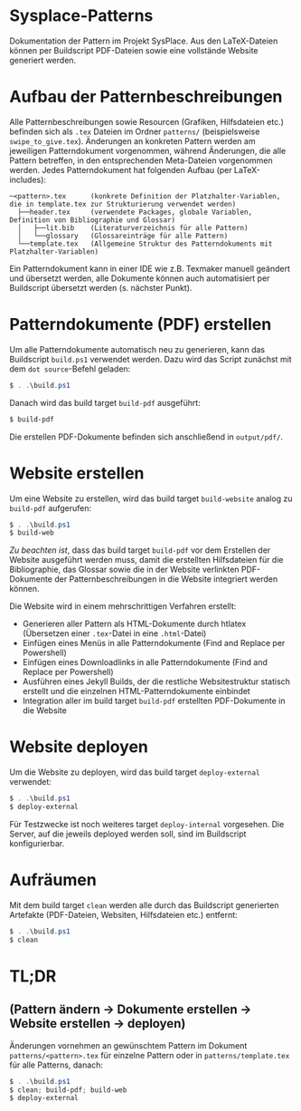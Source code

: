 # Sysplace-Patterns

Dokumentation der Pattern im Projekt SysPlace. Aus den LaTeX-Dateien können per Buildscript PDF-Dateien sowie eine vollstände Website generiert werden.

# Aufbau der Patternbeschreibungen
Alle Patternbeschreibungen sowie Resourcen (Grafiken, Hilfsdateien etc.) befinden sich als `.tex` Dateien im Ordner `patterns/` (beispielsweise `swipe_to_give.tex`). Änderungen an konkreten Pattern werden am jeweiligen Patterndokument vorgenommen, während Änderungen, die alle Pattern betreffen, in den entsprechenden Meta-Dateien vorgenommen werden. Jedes Patterndokument hat folgenden Aufbau (per LaTeX-includes):

```
─<pattern>.tex		(konkrete Definition der Platzhalter-Variablen, die in template.tex zur Strukturierung verwendet werden)
  ├──header.tex		(verwendete Packages, globale Variablen, Definition von Bibliographie und Glossar)
  │   ├──lit.bib	(Literaturverzeichnis für alle Pattern)
  │   └──glossary	(Glossareinträge für alle Pattern)
  └──template.tex	(Allgemeine Struktur des Patterndokuments mit Platzhalter-Variablen)
```

Ein Patterndokument kann in einer IDE wie z.B. Texmaker manuell geändert und übersetzt werden, alle Dokumente können auch automatisiert per Buildscript übersetzt werden (s. nächster Punkt).

# Patterndokumente (PDF) erstellen
Um alle Patterndokumente automatisch neu zu generieren, kann das Buildscript `build.ps1` verwendet werden. Dazu wird das Script zunächst mit dem `dot source`-Befehl geladen:

```PowerShell
$ . .\build.ps1
```

Danach wird das build target `build-pdf` ausgeführt:

```PowerShell
$ build-pdf
```

Die erstellen PDF-Dokumente befinden sich anschließend in `output/pdf/`.

# Website erstellen
Um eine Website zu erstellen, wird das build target `build-website` analog zu `build-pdf` aufgerufen:

```PowerShell
$ . .\build.ps1
$ build-web
```

*Zu beachten ist*, dass das build target `build-pdf` vor dem Erstellen der Website ausgeführt werden muss, damit die erstellten Hilfsdateien für die Bibliographie, das Glossar sowie die in der Website verlinkten PDF-Dokumente der Patternbeschreibungen in die Website integriert werden können.

Die Website wird in einem mehrschrittigen Verfahren erstellt:
- Generieren aller Pattern als HTML-Dokumente durch htlatex (Übersetzen einer `.tex`-Datei in eine `.html`-Datei)
- Einfügen eines Menüs in alle Patterndokumente (Find and Replace per Powershell)
- Einfügen eines Downloadlinks in alle Patterndokumente (Find and Replace per Powershell)
- Ausführen eines Jekyll Builds, der die restliche Websitestruktur statisch erstellt und die einzelnen HTML-Patterndokumente einbindet
- Integration aller im build target `build-pdf` erstellten PDF-Dokumente in die Website

# Website deployen
Um die Website zu deployen, wird das build target `deploy-external` verwendet:

```PowerShell
$ . .\build.ps1
$ deploy-external
```

Für Testzwecke ist noch weiteres target `deploy-internal` vorgesehen. Die Server, auf die jeweils deployed werden soll, sind im Buildscript konfigurierbar.

# Aufräumen
Mit dem build target `clean` werden alle durch das Buildscript generierten Artefakte (PDF-Dateien, Websiten, Hilfsdateien etc.) entfernt:

```PowerShell
$ . .\build.ps1
$ clean
```

# TL;DR 
## (Pattern ändern -> Dokumente erstellen -> Website erstellen -> deployen)
Änderungen vornehmen an gewünschtem Pattern im Dokument `patterns/<pattern>.tex` für einzelne Pattern oder in `patterns/template.tex` für alle Patterns, danach:

```PowerShell
$ . .\build.ps1
$ clean; build-pdf; build-web
$ deploy-external
```